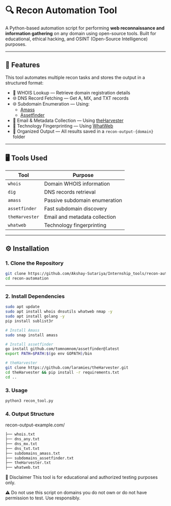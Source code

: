 # 🔍 Recon Automation Tool

A Python-based automation script for performing **web reconnaissance and information gathering** on any domain using open-source tools. Built for educational, ethical hacking, and OSINT (Open-Source Intelligence) purposes.

---

## 📌 Features

This tool automates multiple recon tasks and stores the output in a structured format:

- 🧾 WHOIS Lookup — Retrieve domain registration details  
- 🌐 DNS Record Fetching — Get A, MX, and TXT records  
- 🌐 Subdomain Enumeration — Using:
  - [Amass](https://github.com/owasp-amass)
  - [Assetfinder](https://github.com/tomnomnom/assetfinder)
- 📧 Email & Metadata Collection — Using [theHarvester](https://github.com/laramies/theHarvester)
- 🧠 Technology Fingerprinting — Using [WhatWeb](https://github.com/urbanadventurer/WhatWeb)
- 💾 Organized Output — All results saved in a `recon-output-{domain}` folder

---

## 🖥️ Tools Used

| Tool           | Purpose                          |
|----------------|----------------------------------|
| `whois`        | Domain WHOIS information         |
| `dig`          | DNS records retrieval            |
| `amass`        | Passive subdomain enumeration    |
| `assetfinder`  | Fast subdomain discovery         |
| `theHarvester` | Email and metadata collection    |
| `whatweb`      | Technology fingerprinting        |

---

## ⚙️ Installation

### 1. Clone the Repository

```bash
git clone https://github.com/Akshay-Sutariya/Internship_tools/recon-automation.git
cd recon-automation
```

---
### 2. Install Dependencies

```bash
sudo apt update
sudo apt install whois dnsutils whatweb nmap -y
sudo apt install golang -y
pip install sublist3r

# Install Amass
sudo snap install amass

# Install assetfinder
go install github.com/tomnomnom/assetfinder@latest
export PATH=$PATH:$(go env GOPATH)/bin

# theHarvester
git clone https://github.com/laramies/theHarvester.git
cd theHarvester && pip install -r requirements.txt
cd ..
```

### 3. Usage

```bash
python3 recon_tool.py
```

### 4. Output Structure

recon-output-example.com/
```bash
├── whois.txt
├── dns_any.txt
├── dns_mx.txt
├── dns_txt.txt
├── subdomains_amass.txt
├── subdomains_assetfinder.txt
├── theHarvester.txt
├── whatweb.txt
```

🔐 Disclaimer
This tool is for educational and authorized testing purposes only.

⚠️ Do not use this script on domains you do not own or do not have permission to test. Use responsibly.


